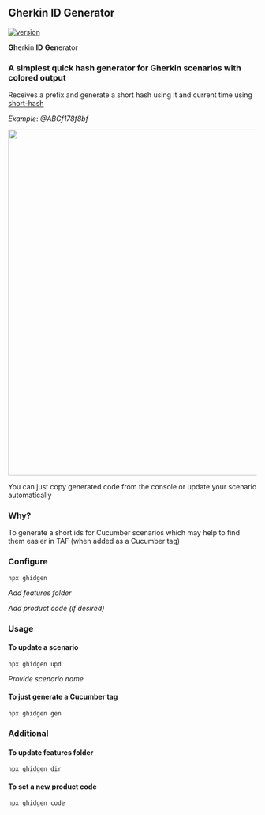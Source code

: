 ## **Gh**erkin **ID** **Gen**erator
[![version](https://img.shields.io/npm/v/ghidgen)](https://www.npmjs.org/package/ghidgen)

**Gh**erkin **ID** **Gen**erator

### A simplest quick hash generator for Gherkin scenarios with colored output

Receives a prefix and generate a short hash using it and current time using [short-hash](https://www.npmjs.com/package/short-hash)

*Example*: *@ABCf178f8bf*

<img src="https://github.com/eugs/ghidgen/blob/main/assets/gif/upd-demo.gif?raw=true" width="700">


You can just copy generated code from the console or update your scenario automatically

### Why?
To generate a short ids for Cucumber scenarios which may help to find them easier in TAF (when added as a Cucumber tag)

### Configure
```
npx ghidgen
```

*Add features folder*

*Add product code (if desired)*

### Usage

#### To update a scenario 
```
npx ghidgen upd
```

*Provide scenario name*


#### To just generate a Cucumber tag
```
npx ghidgen gen
```


### Additional

#### To update features folder
```
npx ghidgen dir
```

#### To set a new product code
```
npx ghidgen code
```
